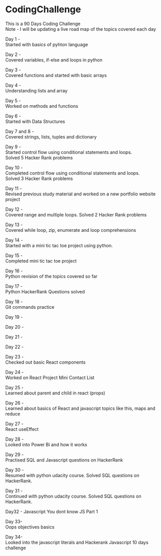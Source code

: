 # CodingChallenge <br/>
This is a 90 Days Coding Challenge <br/>
Note - I will be updating a live road map of the topics covered each day 

Day 1 - <br/>
Started with basics of pyhton language 

Day 2 - <br/>
Covered variables, if-else and loops in python 

Day 3 - <br/>
Covered functions and started with basic arrays 

Day 4 - <br/>
Understanding lists and array 

Day 5 - <br/>
Worked on methods and functions

Day 6 - <br/>
Started with Data Structures 

Day 7 and 8 - <br/>
Covered strings, lists, tuples and dictionary

Day 9 - <br/>
Started control flow using conditional statements and loops. <br/>
Solved 5 Hacker Rank problems  

Day 10 - <br/>
Completed control flow using conditional statements and loops. <br/>
Solved 3 Hacker Rank problems  

Day 11 - <br/>
Revised previous study material and worked on a new portfolio website project

Day 12 - <br/>
Covered range and multiple loops. Solved 2 Hacker Rank problems

Day 13 - <br/>
Covered while loop, zip, enumerate and loop comprehensions

Day 14 - <br/>
Started with a mini tic tac toe project using python.

Day 15 - <br/>
Completed mini tic tac toe project 

Day 16 - <br/>
Python revision of the topics covered so far 

Day 17 - <br/>
Python HackerRank Questions solved

Day 18 - <br/>
Git commands practice

Day 19 -

Day 20 -

Day 21 -

Day 22 - 

Day 23 - <br/>
Checked out basic React components 

Day 24 - <br/>
Worked on React Project Mini Contact List 

Day 25 - <br/>
Learned about parent and child in react (props)

Day 26 -  <br/>
Learned about basics of React and javascript topics like this, maps and reduce

Day 27 - <br/>
React useEffect

Day 28 - <br/>
Looked into Power Bi and how it works

Day 29 - <br/>
Practised SQL and Javascript questions on HackerRank

Day 30 - <br/>
Resumed with python udacity course. Solved SQL questions on HackerRank. 

Day 31 - <br/>
Continued with python udacity course. Solved SQL questions on HackerRank. 

Day32 - Javascript You dont know JS Part 1 

Day 33- <br/>
Oops objectives basics

Day 34- <br/>
Looked into the javascript literals and Hackerank Javascript 10 days challenge
